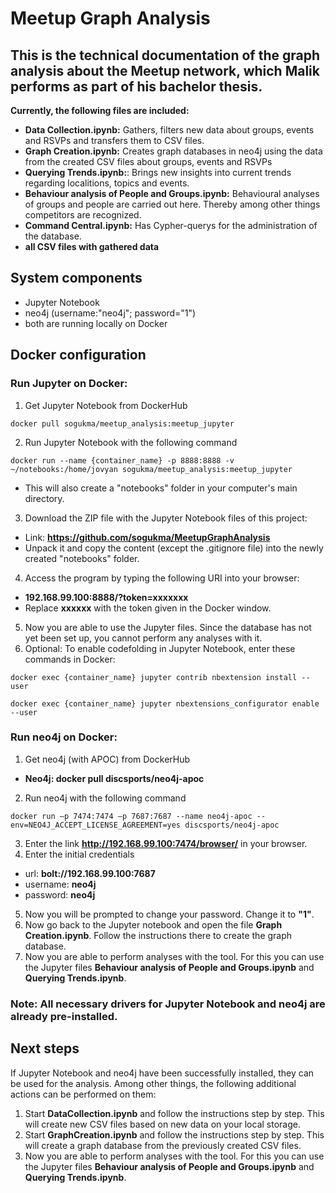 # Meetup Graph Analysis
## This is the technical documentation of the graph analysis about the Meetup network, which Malik performs as part of his bachelor thesis.

**Currently, the following files are included:**
- **Data Collection.ipynb:** Gathers, filters new data about groups, events and RSVPs and transfers them to CSV files.
- **Graph Creation.ipynb:** Creates graph databases in neo4j using the data from the created CSV files about groups, events and RSVPs
- **Querying Trends.ipynb:**: Brings new insights into current trends regarding localitions, topics and events.
- **Behaviour analysis of People and Groups.ipynb:** Behavioural analyses of groups and people are carried out here. Thereby among other things competitors are recognized.
- **Command Central.ipynb:** Has Cypher-querys for the administration of the database.
- **all CSV files with gathered data**

## System components
- Jupyter Notebook
- neo4j (username:"neo4j"; password="1")
- both are running locally on Docker

## Docker configuration
### Run Jupyter on Docker:
1.	Get Jupyter Notebook from DockerHub 
  ~~~~
  docker pull sogukma/meetup_analysis:meetup_jupyter
  ~~~~
2.	Run Jupyter Notebook with the following command
  ~~~~
  docker run --name {container_name} -p 8888:8888 -v ~/notebooks:/home/jovyan sogukma/meetup_analysis:meetup_jupyter
  ~~~~
  - This will also create a "notebooks" folder in your computer's main directory.
3.	Download the ZIP file with the Jupyter Notebook files of this project:
  - Link: **https://github.com/sogukma/MeetupGraphAnalysis**
  - Unpack it and copy the content (except the .gitignore file) into the newly created "notebooks" folder.
4.	Access the program by typing the following URI into your browser:
  - **192.168.99.100:8888/?token=xxxxxxx**
  - Replace **xxxxxx** with the token given in the Docker window.
5.	Now you are able to use the Jupyter files. Since the database has not yet been set up, you cannot perform any analyses with it.
6. Optional: To enable codefolding in Jupyter Notebook, enter these commands in Docker:
  ~~~~
  docker exec {container_name} jupyter contrib nbextension install --user
  ~~~~
  ~~~~
  docker exec {container_name} jupyter nbextensions_configurator enable --user
  ~~~~
### Run neo4j on Docker:
1.	Get neo4j (with APOC) from DockerHub 
  - **Neo4j: docker pull discsports/neo4j-apoc**
2.	Run neo4j with the following command
  ~~~~
  docker run –p 7474:7474 –p 7687:7687 --name neo4j-apoc --env=NEO4J_ACCEPT_LICENSE_AGREEMENT=yes discsports/neo4j-apoc
  ~~~~
3. Enter the link **http://192.168.99.100:7474/browser/** in your browser.
4. Enter the initial credentials
  * url: **bolt://192.168.99.100:7687**
  * username: **neo4j** 
  * password: **neo4j**
5. Now you will be prompted to change your password. Change it to **"1"**.
6. Now go back to the Jupyter notebook and open the file **Graph Creation.ipynb**. Follow the instructions there to create the graph database.
7. Now you are able to perform analyses with the tool. For this you can use the Jupyter files **Behaviour analysis of People and Groups.ipynb** and **Querying Trends.ipynb**.
### Note: All necessary drivers for Jupyter Notebook and neo4j are already pre-installed.

## Next steps
If Jupyter Notebook and neo4j have been successfully installed, they can be used for the analysis. Among other things, the following additional actions can be performed on them:
1. Start **DataCollection.ipynb** and follow the instructions step by step. This will create new CSV files based on new data on your local storage.
2. Start **GraphCreation.ipynb** and follow the instructions step by step. This will create a graph database from the previously created CSV files.
3. Now you are able to perform analyses with the tool. For this you can use the Jupyter files **Behaviour analysis of People and Groups.ipynb** and **Querying Trends.ipynb**.
